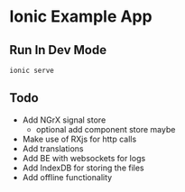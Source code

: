 # Ionic Example App

## Run In Dev Mode

`ionic serve`

## Todo

- Add NGrX signal store
  - optional add component store maybe
- Make use of RXjs for http calls
- Add translations
- Add BE with websockets for logs
- Add IndexDB for storing the files
- Add offline functionality
